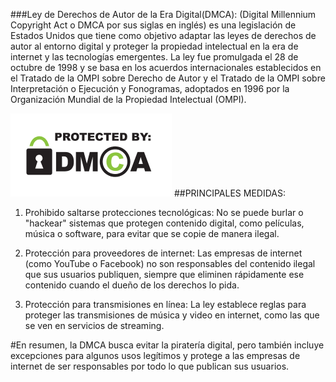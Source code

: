 ###Ley de Derechos de Autor de la Era Digital(DMCA):
 (Digital Millennium Copyright Act o DMCA por sus siglas en inglés) es una legislación de Estados Unidos que tiene como objetivo adaptar las leyes de derechos de autor al entorno digital y proteger la propiedad intelectual en la era de internet y las tecnologías emergentes. La ley fue promulgada el 28 de octubre de 1998 y se basa en los acuerdos internacionales establecidos en el Tratado de la OMPI sobre Derecho de Autor y el Tratado de la OMPI sobre Interpretación o Ejecución y Fonogramas, adoptados en 1996 por la Organización Mundial de la Propiedad Intelectual (OMPI).

![DMCA](https://github.com/RobertoFeliuBr/DMCA/blob/main/dmca.png)
##PRINCIPALES MEDIDAS:

1. Prohibido saltarse protecciones tecnológicas:
No se puede burlar o "hackear" sistemas que protegen contenido digital, como películas, música o software, para evitar que se copie de manera ilegal.

2. Protección para proveedores de internet:
Las empresas de internet (como YouTube o Facebook) no son responsables del contenido ilegal que sus usuarios publiquen, siempre que eliminen rápidamente ese contenido cuando el dueño de los derechos lo pida.

3. Protección para transmisiones en línea:
La ley establece reglas para proteger las transmisiones de música y video en internet, como las que se ven en servicios de streaming.


#En resumen, la DMCA busca evitar la piratería digital, pero también incluye excepciones para algunos usos legítimos y protege a las empresas de internet de ser responsables por todo lo que publican sus usuarios.



